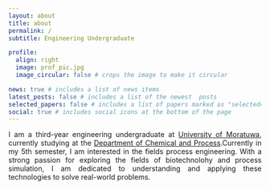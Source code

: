 ```yaml
---
layout: about
title: about
permalink: /
subtitle: Engineering Undergraduate

profile:
  align: right
  image: prof_pic.jpg
  image_circular: false # crops the image to make it circular

news: true # includes a list of news items
latest_posts: false # includes a list of the newest  posts
selected_papers: false # includes a list of papers marked as "selected={true}"
social: true # includes social icons at the bottom of the page
---
```


<div style="text-align: justify;">
I am a third-year engineering undergraduate at <a href="https://uom.lk/">University of Moratuwa</a>, currently studying at the <a href="https://ent.uom.lk/introduction-to-entc/">Department of Chemical and Process</a>.Currently in my 5th semester, I am interested in the fields process engineering. With a strong passion for exploring the fields of <span class="important-text">biotechnolohy</span> and <span class="important-text">process simulation</span>, I am dedicated to understanding and applying these technologies to solve real-world problems.
</div>
